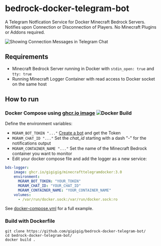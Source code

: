 # bedrock-docker-telegram-bot
A Telegram Notfication Service for Docker Minecraft Bedrock Servers.
Notifies upon Connection or Disconnection of Players. 
No Minecraft Plugins or Addons required. 

![Showing Connection Messages in Telegram Chat](../main/message.PNG)

## Requirements
- Minecraft Bedrock Server running in Docker with ```stdin_open: true``` and ```tty: true```
- Running Minecraft Logger Container with read access to Docker socket on the same host

## How to run
### Docker Compose using [ghcr.io image](https://github.com/users/gigigig/packages/container/package/minecrafttelegramdocker) ![Docker Build](https://github.com//gigigig/bedrock-docker-telegram-bot/actions/workflows/docker-publish.yml/badge.svg)
Define the environment variables:
 - ``` MGRAM_BOT_TOKEN "..." ``` [Create a bot](https://core.telegram.org/bots/tutorial#obtain-your-bot-token) and get the Token
 - ``` MGRAM_CHAT_ID "..." ```  Set the _chat_id_ starting with a dash "-" for the notifications output 
 - ``` MGRAM_CONTAINER_NAME "..." ``` Set the name of the Minecraft Bedrock container you want to monitor
 - Edit your docker compose file and add the logger as a new service:

```yaml
bds-logger:
    image: ghcr.io/gigigig/minecrafttelegramdocker:3.0
    environment:
      MGRAM_BOT_TOKEN: "YOUR_TOKEN"
      MGRAM_CHAT_ID: "YOUR_CHAT_ID"
      MGRAM_CONTAINER_NAME: "YOUR_CONTAINER_NAME"
    volumes:
      - /var/run/docker.sock:/var/run/docker.sock:ro
```
See [docker-compose.yml](../main/docker-compose.yml) for a full example. 

### Build with Dockerfile
```Shell
git clone https://github.com/gigigig/bedrock-docker-telegram-bot/
cd bedrock-docker-telegram-bot/
docker build .
```



